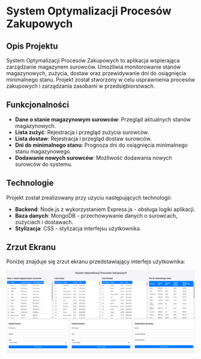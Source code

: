 # System Optymalizacji Procesów Zakupowych  

## Opis Projektu  
System Optymalizacji Procesów Zakupowych to aplikacja wspierająca zarządzanie magazynem surowców. Umożliwia monitorowanie stanów magazynowych, zużycia, dostaw oraz przewidywanie dni do osiągnięcia minimalnego stanu. Projekt został stworzony w celu usprawnienia procesów zakupowych i zarządzania zasobami w przedsiębiorstwach.  

## Funkcjonalności  
- **Dane o stanie magazynowym surowców**: Przegląd aktualnych stanów magazynowych.  
- **Lista zużyć**: Rejestracja i przegląd zużycia surowców.  
- **Lista dostaw**: Rejestracja i przegląd dostaw surowców.  
- **Dni do minimalnego stanu**: Prognoza dni do osiągnięcia minimalnego stanu magazynowego.  
- **Dodawanie nowych surowców**: Możliwość dodawania nowych surowców do systemu.  

## Technologie  
Projekt został zrealizowany przy użyciu następujących technologii:  
- **Backend**: Node.js z wykorzystaniem Express.js - obsługa logiki aplikacji.  
- **Baza danych**: MongoDB - przechowywanie danych o surowcach, zużyciach i dostawach.  
- **Stylizacja**: CSS - stylizacja interfejsu użytkownika.  

## Zrzut Ekranu  
Poniżej znajduje się zrzut ekranu przedstawiający interfejs użytkownika:  

![System Optymalizacji Procesów Zakupowych](assets/bd.png)
